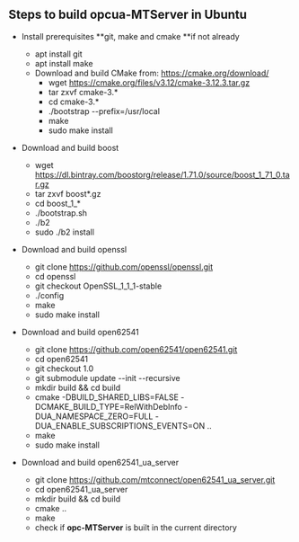 ## Steps to build opcua-MTServer in Ubuntu

- Install prerequisites **git, make and cmake **if not already
	- apt install git
	- apt install make
	- Download and build CMake from: https://cmake.org/download/
		- wget https://cmake.org/files/v3.12/cmake-3.12.3.tar.gz
		- tar zxvf cmake-3.*
		- cd cmake-3.*
		- ./bootstrap --prefix=/usr/local
		- make 
		- sudo make install
	
- Download and build boost
	- wget https://dl.bintray.com/boostorg/release/1.71.0/source/boost_1_71_0.tar.gz
	- tar zxvf boost*.gz
	- cd boost_1_*
	- ./bootstrap.sh
	- ./b2
	- sudo ./b2 install

- Download and build openssl
	- git clone https://github.com/openssl/openssl.git
	- cd openssl
	- git checkout OpenSSL_1_1_1-stable
	- ./config
	- make
	- sudo make install

- Download and build open62541
	- git clone https://github.com/open62541/open62541.git
	- cd open62541
	- git checkout 1.0
	- git submodule update --init --recursive
	- mkdir build && cd build
	- cmake -DBUILD_SHARED_LIBS=FALSE -DCMAKE_BUILD_TYPE=RelWithDebInfo -DUA_NAMESPACE_ZERO=FULL -DUA_ENABLE_SUBSCRIPTIONS_EVENTS=ON ..
	- make
	- sudo make install

-  Download and build open62541_ua_server
	- git clone https://github.com/mtconnect/open62541_ua_server.git
	- cd open62541_ua_server
	- mkdir build && cd build
	- cmake ..
	- make
	- check if **opc-MTServer** is built in the current directory

